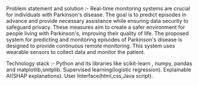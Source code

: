 Problem statement and solution :-
Real-time monitoring systems are crucial for individuals with Parkinson's disease.
The goal is to predict episodes in advance and provide necessary assistance while ensuring data security to safeguard privacy.
These measures aim to create a safer environment for people living with Parkinson's, improving their quality of life.
The proposed system for predicting and monitoring episodes of Parkinson's disease is designed to provide continuous remote monitoring.
This system uses wearable sensors to collect data and monitor the patient.

Technology stack :-
Python and its libraries like scikit-learn , numpy, pandas and matplotlib,smtplib.
 Supervised learning(logistic regression).
 Explainable AI(SHAP explanations).
 User Interface(html,css,Java script).
